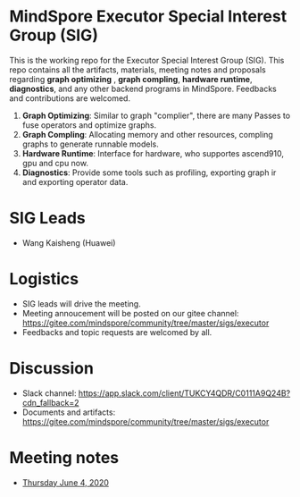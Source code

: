# MindSpore Executor Special Interest Group (SIG)

This is the working repo for the Executor Special Interest Group (SIG). This repo contains all the artifacts, materials, meeting notes and proposals regarding **graph optimizing** , **graph compling**, **hardware runtime**, **diagnostics**, and any other backend programs in MindSpore. Feedbacks and contributions are welcomed.
1. **Graph Optimizing**: Similar to graph "complier", there are many Passes to fuse operators and optimize graphs.
2. **Graph Compling**: Allocating memory and other resources, compling graphs to generate runnable models.
3. **Hardware Runtime**: Interface for hardware, who supportes ascend910, gpu and cpu now.
4. **Diagnostics**: Provide some tools such as profiling, exporting graph ir and exporting operator data.

# SIG Leads

* Wang Kaisheng (Huawei)

# Logistics

* SIG leads will drive the meeting.
* Meeting annoucement will be posted on our gitee channel: https://gitee.com/mindspore/community/tree/master/sigs/executor
* Feedbacks and topic requests are welcomed by all.

# Discussion

* Slack channel: https://app.slack.com/client/TUKCY4QDR/C0111A9Q24B?cdn_fallback=2
* Documents and artifacts: https://gitee.com/mindspore/community/tree/master/sigs/executor

# Meeting notes

* [Thursday June 4, 2020](./meetings/001-20200604.md)
